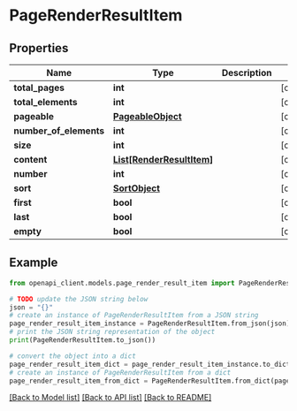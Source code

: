 # PageRenderResultItem


## Properties

Name | Type | Description | Notes
------------ | ------------- | ------------- | -------------
**total_pages** | **int** |  | [optional] 
**total_elements** | **int** |  | [optional] 
**pageable** | [**PageableObject**](PageableObject.md) |  | [optional] 
**number_of_elements** | **int** |  | [optional] 
**size** | **int** |  | [optional] 
**content** | [**List[RenderResultItem]**](RenderResultItem.md) |  | [optional] 
**number** | **int** |  | [optional] 
**sort** | [**SortObject**](SortObject.md) |  | [optional] 
**first** | **bool** |  | [optional] 
**last** | **bool** |  | [optional] 
**empty** | **bool** |  | [optional] 

## Example

```python
from openapi_client.models.page_render_result_item import PageRenderResultItem

# TODO update the JSON string below
json = "{}"
# create an instance of PageRenderResultItem from a JSON string
page_render_result_item_instance = PageRenderResultItem.from_json(json)
# print the JSON string representation of the object
print(PageRenderResultItem.to_json())

# convert the object into a dict
page_render_result_item_dict = page_render_result_item_instance.to_dict()
# create an instance of PageRenderResultItem from a dict
page_render_result_item_from_dict = PageRenderResultItem.from_dict(page_render_result_item_dict)
```
[[Back to Model list]](../README.md#documentation-for-models) [[Back to API list]](../README.md#documentation-for-api-endpoints) [[Back to README]](../README.md)


